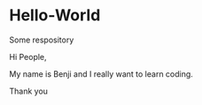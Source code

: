 # Hello-World
Some respository

Hi People,

My name is Benji and I really want to learn coding.

Thank  you
